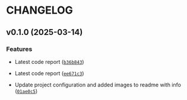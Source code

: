 # CHANGELOG


## v0.1.0 (2025-03-14)

### Features

- Latest code report
  ([`b36b843`](https://github.com/aaronginder/text-analyser/commit/b36b84393a50c49b01072eaf4902612a30bd6fd8))

- Latest code report
  ([`ee671c3`](https://github.com/aaronginder/text-analyser/commit/ee671c32f982a46957b745a8d152d6d5a5fd401e))

- Update project configuration and added images to readme with info
  ([`01ae0c5`](https://github.com/aaronginder/text-analyser/commit/01ae0c5b7e4a29f2b9f5b8c11c619a1425ea1bf2))
